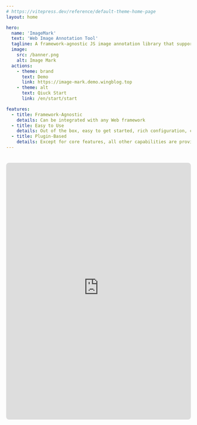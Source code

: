 ```yaml
---
# https://vitepress.dev/reference/default-theme-home-page
layout: home

hero:
  name: 'ImageMark'
  text: 'Web Image Annotation Tool'
  tagline: A framework-agnostic JS image annotation library that supports multiple annotation methods, including rectangles, circles, polygons, lines, images, and Path.
  image:
    src: /banner.png
    alt: Image Mark
  actions:
    - theme: brand
      text: Demo
      link: https://image-mark.demo.wingblog.top
    - theme: alt
      text: Qiuck Start
      link: /en/start/start

features:
  - title: Framework-Agnostic
    details: Can be integrated with any Web framework
  - title: Easy to Use
    details: Out of the box, easy to get started, rich configuration, clear documentation.
  - title: Plugin-Based
    details: Except for core features, all other capabilities are provided as plugins, allowing you to choose only what you need and reduce unnecessary code.
---
```


<iframe src="https://image-mark.demo.wingblog.top/#/beautiful-presentation" frameborder="0"  width="100%" height="700px" style="margin-top:20px;border-radius:8px"></iframe>
<!-- <iframe src="http://localhost:5173/#/beautiful-presentation" frameborder="0" width="100%" height="700px" style="margin-top:20px;border-radius:8px"></iframe> -->
